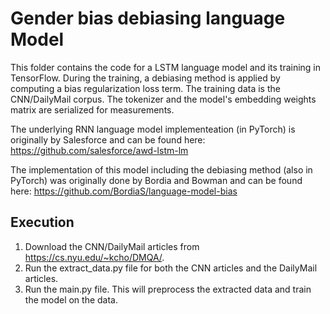 # Gender bias debiasing language Model

This folder contains the code for a LSTM language model and its training in TensorFlow. During the training, a debiasing method is applied by computing a bias regularization loss term. The training data is the CNN/DailyMail corpus. The tokenizer and the model's embedding weights matrix are serialized for measurements.

The underlying RNN language model implementeation (in PyTorch) is originally by Salesforce and can be found here: https://github.com/salesforce/awd-lstm-lm

The implementation of this model including the debiasing method (also in PyTorch) was originally done by Bordia and Bowman and can be found here: https://github.com/BordiaS/language-model-bias

## Execution

1. Download the CNN/DailyMail articles from https://cs.nyu.edu/~kcho/DMQA/.
2. Run the extract_data.py file for both the CNN articles and the DailyMail articles.
3. Run the main.py file. This will preprocess the extracted data and train the model on the data. 
